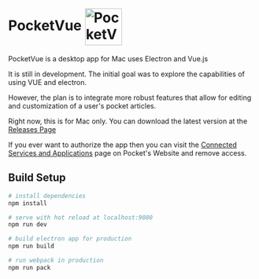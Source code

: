 <h1>PocketVue  <img src="https://www.dropbox.com/s/vfv49moowofkkb7/PocketVueLogo-Github.png?raw=1" alt="PocketVue Logo" width="75px" height="auto" style="margin-right: 10px; vertical-align: middle;"></h1>


PocketVue is a desktop app for Mac uses Electron and Vue.js

It is still in development. The initial goal was to explore the capabilities of using VUE and electron.

However, the plan is to integrate more robust features that allow for editing and customization of a user's pocket articles.

Right now, this is for Mac only. You can download the latest version at the [Releases Page](https://github.com/davidroyer/pocketvue/releases)

If you ever want to authorize the app then you can visit the [Connected Services and Applications](https://getpocket.com/connected_applications) page on Pocket's Website and remove access.

## Build Setup

``` bash
# install dependencies
npm install

# serve with hot reload at localhost:9080
npm run dev

# build electron app for production
npm run build

# run webpack in production
npm run pack
```
